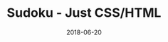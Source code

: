 ---
title: 'Sudoku - Just CSS/HTML'
description: 'Complete a sudoku puzzle without Javascript or server-side interaction.'
gametype: 'medium'
gameid: 55
date: 2018-06-20
tags: []
draft: false
type: 'games'
num19: [{'idx':1,'arr1':[1,2,3,4,5,6,7,8,9],'arr2':[1,2,3,4,5,6,7,8,9]},{'idx':2,'arr1':[1,2,3,4,5,6,7,8,9],'arr2':[1,2,3,4,5,6,7,8,9]},{'idx':3,'arr1':[1,2,3,4,5,6,7,8,9],'arr2':[1,2,3,4,5,6,7,8,9]},{'idx':4,'arr1':[1,2,3,4,5,6,7,8,9],'arr2':[1,2,3,4,5,6,7,8,9]},{'idx':5,'arr1':[1,2,3,4,5,6,7,8,9],'arr2':[1,2,3,4,5,6,7,8,9]},{'idx':6,'arr1':[1,2,3,4,5,6,7,8,9],'arr2':[1,2,3,4,5,6,7,8,9]},{'idx':7,'arr1':[1,2,3,4,5,6,7,8,9],'arr2':[1,2,3,4,5,6,7,8,9]},{'idx':8,'arr1':[1,2,3,4,5,6,7,8,9],'arr2':[1,2,3,4,5,6,7,8,9]},{'idx':9,'arr1':[1,2,3,4,5,6,7,8,9],'arr2':[1,2,3,4,5,6,7,8,9]}]
puzzle: [[0, 0, 0, 6, 2, 0, 0, 0, 0], [0, 6, 0, 0, 4, 0, 8, 0, 0], [9, 0, 3, 0, 0, 0, 1, 0, 0], [0, 0, 2, 0, 0, 8, 0, 1, 5], [5, 0, 9, 0, 0, 0, 0, 0, 7], [0, 0, 7, 0, 0, 4, 0, 3, 9], [2, 0, 8, 0, 0, 0, 3, 0, 0], [0, 7, 0, 0, 3, 0, 9, 0, 0], [0, 0, 0, 1, 6, 0, 0, 0, 0]]
layout: 'sudokucssstatic'
---